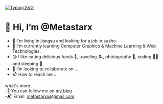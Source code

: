 [![Typing SVG](https://readme-typing-svg.herokuapp.com?font=Fira+Code&pause=1000&width=435&lines=Metastarx's+GitHub)](https://git.io/typing-svg)
# 👋 Hi, I’m @Metastarx

- 🏡 I'm living in jiangsu and looking for a job in suzho.
- 🌱 I'm currently learning Computer Graphics & Machine Learning & Web Technologies.
- 😍 I like eating delicious foods 🍔, traveling 🏝, photography 📸, coding 🧑‍💻 and sleeping 🛌.
- 💞️ I’m looking to collaborate on ...
- 📫 How to reach me ...

what's more</br>
-🥰 You can follow me on <a href="http://metastarx.top">my blog</a></br>
-📬 Email: metastarxx@gmail.com

<!---
Metastarx/Metastarx is a ✨ special ✨ repository because its `README.md` (this file) appears on your GitHub profile.
You can click the Preview link to take a look at your changes.
--->
